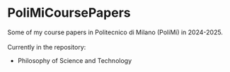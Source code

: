# PoliMiCoursePapers
Some of my course papers in Politecnico di Milano (PoliMi) in 2024-2025.<br></br>
Currently in the repository:
- Philosophy of Science and Technology
